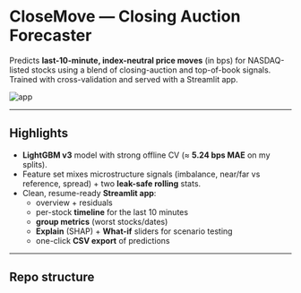 # CloseMove — Closing Auction Forecaster

Predicts **last-10-minute, index-neutral price moves** (in bps) for NASDAQ-listed stocks using a blend of
closing-auction and top-of-book signals. Trained with cross-validation and served with a Streamlit app.

![app](artifacts/screenshot.png) <!-- optional: add a screenshot path or delete this line -->

---

## Highlights

- **LightGBM v3** model with strong offline CV (≈ **5.24 bps MAE** on my splits).
- Feature set mixes microstructure signals (imbalance, near/far vs reference, spread) + two **leak-safe rolling** stats.
- Clean, resume-ready **Streamlit app**:
  - overview + residuals
  - per-stock **timeline** for the last 10 minutes
  - **group metrics** (worst stocks/dates)
  - **Explain** (SHAP) + **What-if** sliders for scenario testing
  - one-click **CSV export** of predictions

---

## Repo structure

